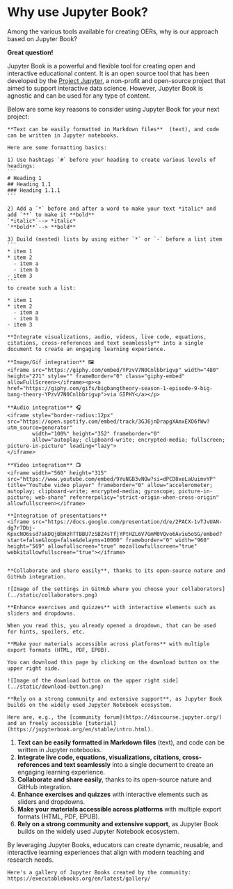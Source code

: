 # Why use Jupyter Book?

Among the various tools available for creating OERs, why is our approach based on Jupyter Book?

**Great question!**

Jupyter Book is a powerful and flexible tool for creating open and interactive educational content. It is an open source tool that has been developed by the [Project Jupyter](https://jupyter.org/about), a non-profit and open-source project that aimed to support interactive data science. However, Jupyter Book is agnostic and can be used for any type of content. 

Below are some key reasons to consider using Jupyter Book for your next project:

````{dropdown} 1. Easy formatting
**Text can be easily formatted in Markdown files**  (text), and code can be written in Jupyter notebooks.

Here are some formatting basics:

1) Use hashtags `#` before your heading to create various levels of headings:
```
# Heading 1
## Heading 1.1
### Heading 1.1.1
```

2) Add a `*` before and after a word to make your text *italic* and add `**` to make it **bold**  
`*italic*`--> *italic*  
`**bold**`--> **bold**  

3) Build (nested) lists by using either `*` or `-` before a list item
```
* item 1
* item 2
  - item a
  - item b  
- item 3
```
to create such a list:

* item 1
* item 2
  - item a
  - item b  
- item 3
````


```{dropdown} 2. Multimedia integration
**Integrate visualizations, audio, videos, live code, equations, citations, cross-references and text seamlessly** into a single document to create an engaging learning experience.

**Image/Gif integration** 🖼️
<iframe src="https://giphy.com/embed/YPzvV7N0Cnlbbrigvp" width="480" height="271" style="" frameBorder="0" class="giphy-embed" allowFullScreen></iframe><p><a href="https://giphy.com/gifs/bigbangtheory-season-1-episode-9-big-bang-theory-YPzvV7N0Cnlbbrigvp">via GIPHY</a></p>

**Audio integration** 🎧  
<iframe style="border-radius:12px" src="https://open.spotify.com/embed/track/3GJ6jnDrapgXAmxEXO6fWw?utm_source=generator" 
        width="100%" height="352" frameborder="0" 
        allow="autoplay; clipboard-write; encrypted-media; fullscreen; picture-in-picture" loading="lazy">
</iframe>

**Video integration** 📺  
<iframe width="560" height="315" src="https://www.youtube.com/embed/9YuNGB3vNOw?si=dPCD8xeLaUuimvYP" title="YouTube video player" frameborder="0" allow="accelerometer; autoplay; clipboard-write; encrypted-media; gyroscope; picture-in-picture; web-share" referrerpolicy="strict-origin-when-cross-origin" allowfullscreen></iframe>

**Integration of presentations** 
<iframe src="https://docs.google.com/presentation/d/e/2PACX-1vTJvUAN-dg7r7Dbj-KpxcNO6ssd7akDQjBbHzhTTBBU7zSBZ4sTfjYPtHZL6V7GmM0VQvo6Aviu5oSG/embed?start=false&loop=false&delayms=10000" frameborder="0" width="960" height="569" allowfullscreen="true" mozallowfullscreen="true" webkitallowfullscreen="true"></iframe>
```

```{dropdown} 3. Collaboration and sharing

**Collaborate and share easily**, thanks to its open-source nature and GitHub integration.

![Image of the settings in GitHub where you choose your collaborators](../static/collaborators.png)
```

```{dropdown} 4. Interactive elements
**Enhance exercises and quizzes** with interactive elements such as sliders and dropdowns.

When you read this, you already opened a dropdown, that can be used for hints, spoilers, etc. 
```

```{dropdown} 5. Accessibility
**Make your materials accessible across platforms** with multiple export formats (HTML, PDF, EPUB).

You can download this page by clicking on the download button on the upper right side.
 
![Image of the download button on the upper right side](../static/download-button.png)

```

```{dropdown} 5. Strong community and support
**Rely on a strong community and extensive support**, as Jupyter Book builds on the widely used Jupyter Notebook ecosystem.

Here are, e.g., the [community forum](https://discourse.jupyter.org/) and an freely accessible [tutorial](https://jupyterbook.org/en/stable/intro.html). 
```




1. **Text can be easily formatted in Markdown files** (text), and code can be written in Jupyter notebooks.
2. **Integrate live code, equations, visualizations, citations, cross-references and text seamlessly** into a single document to create an engaging learning experience.
3. **Collaborate and share easily**, thanks to its open-source nature and GitHub integration.
4. **Enhance exercises and quizzes** with interactive elements such as sliders and dropdowns.
5. **Make your materials accessible across platforms** with multiple export formats (HTML, PDF, EPUB).
6. **Rely on a strong community and extensive support**, as Jupyter Book builds on the widely used Jupyter Notebook ecosystem.

By leveraging Jupyter Books, educators can create dynamic, reusable, and interactive learning experiences that align with modern teaching and research needs.


```{tip}
Here's a gallery of Jupyter Books created by the community: https://executablebooks.org/en/latest/gallery/ 
```
